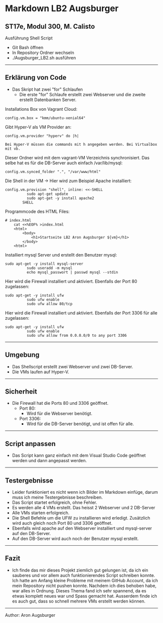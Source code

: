 # Markdown LB2 Augsburger

## ST17e, Modul 300, M. Calisto

Ausführung Shell Script

* Git Bash öffnen
* In Repository Ordner wechseln
* ./Augsburger_LB2.sh ausführen

---

## Erklärung von Code
* Das Skript hat zwei "for" Schlaufen
  * Die erste "for" Schlaufe erstellt zwei Webserver und die zweite erstellt Datenbanken Server.


Installations Box von Vagrant Cloud:
```
config.vm.box = "kmm/ubuntu-xenial64"
```
Gibt Hyper-V als VM Provider an:
```
config.vm.provider "hyperv" do |h|

Bei Hyper-V müssen die commands mit h angegeben werden. Bei Virtualbox mit vb.
```
Dieser Ordner wird mit dem vagrant-VM Verzeichnis synchronisiert. Das selbe hat es für die DB-Server auch einfach /var/lib/mysql:
```
config.vm.synced_folder ".", "/var/www/html"
```
Die Shell in der VM -> Hier wird zum Beispiel Apache installiert:
```
config.vm.provision "shell", inline: <<-SHELL 
          sudo apt-get update
          sudo apt-get -y install apache2
        SHELL
```
Programmcode des HTML Files:
```
# index.html 
    cat <<%EOF% >index.html
    <html>
        <body>
            <h1>Startseite LB2 Aron Augsburger ${vm}</h1>
        </body>
    <html>
```
Installiert mysql Server und erstellt den Benutzer mysql:
```
sudo apt-get -y install mysql-server
          sudo useradd -m mysql
          echo mysql_passwort | passwd mysql --stdin
```
Hier wird die Firewall installiert und aktiviert. Ebenfalls der Port 80 zugelassen:
```
sudo apt-get -y install ufw
          sudo ufw enable
          sudo ufw allow 80/tcp
```
Hier wird die Firewall installiert und aktiviert. Ebenfalls der Port 3306 für alle zugelassen:
```
sudo apt-get -y install ufw
          sudo ufw enable
          sudo ufw allow from 0.0.0.0/0 to any port 3306
```

---

## Umgebung
* Das Shellscript erstellt zwei Webserver und zwei DB-Server.
* Die VMs laufen auf Hyper-V.

---

## Sicherheit
* Die Firewall hat die Ports 80 und 3306 geöffnet.
  * Port 80:
    * Wird für die Webserver benötigt.
  * Port 3306:
    * Wird für die DB-Server benötigt, und ist offen für alle.

---

## Script anpassen
* Das Script kann ganz einfach mit dem Visual Studio Code geöffnet werden und dann angepasst werden.

---

## Testergebnisse
* Leider funktioniert es nicht wenn ich Bilder im Markdown einfüge, darum muss ich meine Testergebnisse beschreiben.
* Das Script startet erfolgreich, ohne Fehler.
* Es werden alle 4 VMs erstellt. Das heisst 2 Webserver und 2 DB-Server
* Alle VMs starten erfolgreich.
* Die Shell Befehle um die UFW zu installieren wird erledigt. Zusätzlich wird auch gleich noch Port 80 und 3306 geöffnet.
* Ebenfalls wird apache auf den Webserver installiert und mysql-server auf den DB-Server.
* Auf den DB-Server wird auch noch der Benutzer mysql erstellt.

---

## Fazit
* Ich finde das mir dieses Projekt ziemlich gut gelungen ist, da ich ein sauberes und vor allem auch funktionierendes Script schreiben konnte. Ich hatte am Anfang kleine Probleme mit meinem GitHub Account, da ich mein Repository nicht pushen konnte. Nachdem ich dies behoben habe, war alles in Ordnung. Dieses Thema fand ich sehr spannend, da es etwas komplett neues war und Spass gemacht hat. Ausserdem finde ich es auch gut, dass so schnell mehrere VMs erstellt werden können.

---
Author: Aron Augsburger